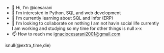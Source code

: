- 👋 Hi, I’m @icesarani
- 👀 I’m interested in Python, SQL and web development
- 🌱 I’m currently learning about SQL and Infor (ERP)
- 💞️ I’m looking to collaborate on nothing I am not havin social life currently I am working and studying so my time for other things is null x-x
- 📫 How to reach me ignaciocesarani2001@gmail.com















isnull(@extra_time,die)
